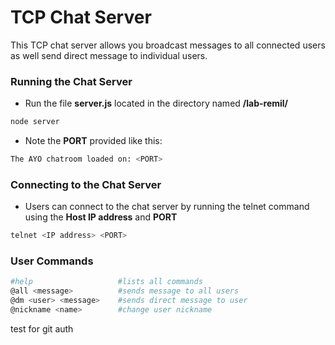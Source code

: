 # TCP Chat Server
This TCP chat server allows you broadcast messages to all connected users as well send direct message to individual users.

### Running the Chat Server
  - Run the file **server.js** located in the directory named **/lab-remil/**
```sh
node server
```
- Note the **PORT** provided like this:
```sh
The AYO chatroom loaded on: <PORT>
```

### Connecting to the Chat Server
- Users can connect to the chat server by running the telnet command using the **Host IP address** and **PORT**
```sh
telnet <IP address> <PORT>
```

### User Commands
```sh
#help                   #lists all commands
@all <message>          #sends message to all users
@dm <user> <message>    #sends direct message to user
@nickname <name>        #change user nickname
```

test for git auth
